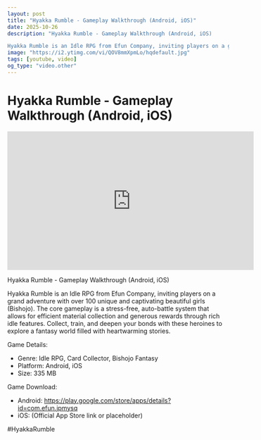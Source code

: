 ```yaml
---
layout: post
title: "Hyakka Rumble - Gameplay Walkthrough (Android, iOS)"
date: 2025-10-26
description: "Hyakka Rumble - Gameplay Walkthrough (Android, iOS)

Hyakka Rumble is an Idle RPG from Efun Company, inviting players on a grand adventure with over 100..."
image: "https://i2.ytimg.com/vi/QOV8mmXpmLo/hqdefault.jpg"
tags: [youtube, video]
og_type: "video.other"
---
```


<script type="application/ld+json">
{
  "@context": "http://schema.org",
  "@type": "VideoObject",
  "name": "Hyakka Rumble - Gameplay Walkthrough (Android, iOS)",
  "description": "Hyakka Rumble - Gameplay Walkthrough (Android, iOS)\n\nHyakka Rumble is an Idle RPG from Efun Company, inviting players on a grand adventure with over 100 unique and captivating beautiful girls (Bishojo). The core gameplay is a stress-free, auto-battle system that allows for efficient material collection and generous rewards through rich idle features. Collect, train, and deepen your bonds with these heroines to explore a fantasy world filled with heartwarming stories.\n\nGame Details:\n\n- Genre: Idle RPG, Card Collector, Bishojo Fantasy\n- Platform: Android, iOS\n- Size: 335 MB\n\nGame Download:\n\n- Android: https://play.google.com/store/apps/details?id=com.efun.jpmysq\n- iOS: (Official App Store link or placeholder)\n\n#HyakkaRumble",
  "thumbnailUrl": "https://i2.ytimg.com/vi/QOV8mmXpmLo/hqdefault.jpg",
  "uploadDate": "2025-10-26T08:13:53",
  "embedUrl": "https://www.youtube.com/embed/QOV8mmXpmLo",
  "publisher": {
    "@type": "Person",
    "name": "Celo Zaga"
  },
  "mainEntityOfPage": {
    "@type": "WebPage",
    "@id": "https://celozaga.github.io/2025/10/26/hyakka-rumble---gameplay-walkthrough-(android,-ios)-QOV8mmXpmLo.html"
  },
  "duration": "PT0M0S"
}
</script>

<script type="application/ld+json">
{
  "@context": "http://schema.org",
  "@type": "BlogPosting",
  "headline": "Hyakka Rumble - Gameplay Walkthrough (Android, iOS)",
  "image": "https://i2.ytimg.com/vi/QOV8mmXpmLo/hqdefault.jpg",
  "publisher": {
    "@type": "Person",
    "name": "Celo Zaga"
  },
  "url": "https://celozaga.github.io/2025/10/26/hyakka-rumble---gameplay-walkthrough-(android,-ios)-QOV8mmXpmLo.html",
  "datePublished": "2025-10-26T08:13:53",
  "dateCreated": "2025-10-26T08:13:53",
  "dateModified": "2025-10-26T08:13:53",
  "description": "Hyakka Rumble - Gameplay Walkthrough (Android, iOS)\n\nHyakka Rumble is an Idle RPG from Efun Company, inviting players on a grand adventure with over 100...",
  "author": {
    "@type": "Person",
    "name": "Celo Zaga"
  },
  "mainEntityOfPage": {
    "@type": "WebPage",
    "@id": "https://celozaga.github.io/2025/10/26/hyakka-rumble---gameplay-walkthrough-(android,-ios)-QOV8mmXpmLo.html"
  }
}
</script>

<h1 class="youtube-post-title">Hyakka Rumble - Gameplay Walkthrough (Android, iOS)</h1>

<iframe width="560" height="315" src="https://www.youtube.com/embed/QOV8mmXpmLo" class="youtube-post-embed" frameborder="0" allowfullscreen></iframe>

<p class="youtube-post-description">Hyakka Rumble - Gameplay Walkthrough (Android, iOS)

Hyakka Rumble is an Idle RPG from Efun Company, inviting players on a grand adventure with over 100 unique and captivating beautiful girls (Bishojo). The core gameplay is a stress-free, auto-battle system that allows for efficient material collection and generous rewards through rich idle features. Collect, train, and deepen your bonds with these heroines to explore a fantasy world filled with heartwarming stories.

Game Details:

- Genre: Idle RPG, Card Collector, Bishojo Fantasy
- Platform: Android, iOS
- Size: 335 MB

Game Download:

- Android: https://play.google.com/store/apps/details?id=com.efun.jpmysq
- iOS: (Official App Store link or placeholder)

#HyakkaRumble</p>
